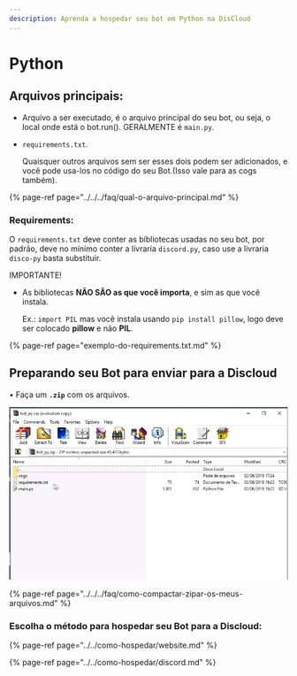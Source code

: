 ```yaml
---
description: Aprenda a hospedar seu bot em Python na DisCloud
---
```


# Python

## Arquivos principais:

* Arquivo a ser executado, é o arquivo principal do seu bot, ou seja, o local onde está o bot.run\(\). GERALMENTE é `main.py`.   
* `requirements.txt`.

  Quaisquer outros arquivos sem ser esses dois podem ser adicionados, e você pode usa-los no código do seu Bot.\(Isso vale para as cogs também\).

{% page-ref page="../../../faq/qual-o-arquivo-principal.md" %}

### Requirements:

O `requirements.txt` deve conter as bíbliotecas usadas no seu bot, por padrão, deve no mínimo conter a livraria `discord.py`, caso use a livraria `disco-py` basta substituir.

IMPORTANTE!

* As bibliotecas **NÃO SÃO as que você importa**, e sim as que você instala.

  Ex.: `import PIL` mas você instala usando `pip install pillow`, logo deve ser colocado **pillow** e não **PIL**.

{% page-ref page="exemplo-do-requirements.txt.md" %}

## Preparando seu Bot para enviar para a Discloud

• Faça um **`.zip`** com os arquivos.

![Exemplo no Windows](../../../.gitbook/assets/image%20%2811%29.png)

{% page-ref page="../../../faq/como-compactar-zipar-os-meus-arquivos.md" %}

### Escolha o método para hospedar seu Bot para a Discloud:

{% page-ref page="../../como-hospedar/website.md" %}

{% page-ref page="../../como-hospedar/discord.md" %}

